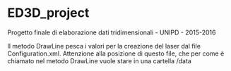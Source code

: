 # ED3D_project
Progetto finale di elaborazione dati tridimensionali - UNIPD - 2015-2016

Il metodo DrawLine pesca i valori per la creazione del laser dal file Configuration.xml.
Attenzione alla posizione di questo file, che per come è chiamato nel metodo DrawLine vuole stare in una cartella /data
